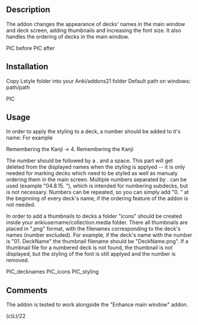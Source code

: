 ## Description

The addon changes the appearance of decks' names in the main window and deck screen, adding thumbnails and increasing the font size.
It also handles the ordering of decks in the main window.

PIC before
PIC after

## Installation

Copy Lstyle folder into your Anki/addons21 folder 
Default path on windows:
  path/path

PIC

## Usage

In order to apply the styling to a deck, a number should be added to it's name:
For example

  Remembering the Kanji -> 4. Remembering the Kanji
  
The number should be followed by a . and a space. 
This part will get deleted from the displayed names when the styling is applyed -- it is only needed for marking decks which need to be styled as well as manualy ordering them in the main screen.
Multiple numbers separated by . can be used (example "04.8.15. "), which is intended for numbering subdecks, but is not necessary. 
Numbers can be repeated, so you can simply add "0. " at the beginning of every deck's name, if the ordering feature of the addon is not needed.

In order to add a thumbnails to decks a folder "icons" should be created inside your ankiusername/collection.media folder. There all thumbnails are placed in ".png" format, with the filenames corresponding to the deck's names (number excluded).
For example, if the deck's name with the number is "01. DeckName" the thumbnail filename should be "DeckName.png".
If a thumbnail file for a numbered deck is not found, the thumbnail is not displayed, but the styling of the font is still applyed and the number is removed.

PIC_decknames
PIC_icons
PIC_styling

## Comments

The addon is tested to work alongside the "Enhance main window" addon.

(c)Lt/22
